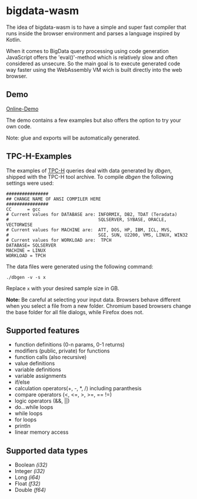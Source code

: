 # bigdata-wasm
The idea of bigdata-wasm is to have a simple and super fast compiler that runs inside the browser environment and parses a language inspired by Kotlin.

When it comes to BigData query processing using code generation JavaScript offers the 'eval()'-method which is relatively slow and often considered as unsecure.
So the main goal is to execute generated code way faster using the WebAssembly VM wich is built directly into the web browser.

## Demo
[Online-Demo](https://rawgit.com/nr23730/bigdata-wasm/master/index.html)

The demo contains a few examples but also offers the option to try your own code.

Note: glue and exports will be automatically generated.

## TPC-H-Examples

The examples of [TPC-H](http://www.tpc.org/tpch/) queries deal with data generated by *dbgen*, shipped with the TPC-H tool archive. To compile *dbgen* the following settings were used:

```
################
## CHANGE NAME OF ANSI COMPILER HERE
################
CC      = gcc
# Current values for DATABASE are: INFORMIX, DB2, TDAT (Teradata)
#                                  SQLSERVER, SYBASE, ORACLE, VECTORWISE
# Current values for MACHINE are:  ATT, DOS, HP, IBM, ICL, MVS, 
#                                  SGI, SUN, U2200, VMS, LINUX, WIN32 
# Current values for WORKLOAD are:  TPCH
DATABASE= SQLSERVER
MACHINE = LINUX
WORKLOAD = TPCH
 ```
 
 The data files were generated using the following command:
 
 ```
./dbgen -v -s x
```

Replace ``x`` with your desired sample size in GB.

**Note:** Be careful at selecting your input data. Browsers behave different when you select a file from a new folder. Chromium based browsers change the base folder for all file dialogs, while Firefox does not.

## Supported features

- function definitions (0-n params, 0-1 returns)
- modifiers (public, private) for functions
- function calls (also recursive)
- value definitions
- variable definitions
- variable assignments
- if/else
- calculation operators(+, -, *, /) including paranthesis
- compare operators (<, <=, >, >=, == !=)
- logic operators (&&,  ||)
- do...while loops
- while loops
- for loops
- println
- linear memory access

## Supported data types

- Boolean *(i32)*
- Integer *(i32)*
- Long *(i64)*
- Float *(f32)*
- Double *(f64)*

